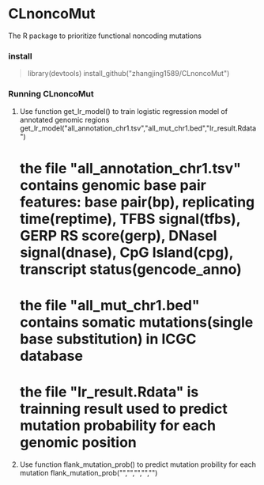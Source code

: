 # CLnoncoMut
The R package to prioritize functional noncoding mutations

### install ###
> library(devtools)
> install_github("zhangjing1589/CLnoncoMut")


### Running CLnoncoMut ###

1. Use function get_lr_model() to train logistic regression model of annotated genomic regions
   get_lr_model("all_annotation_chr1.tsv","all_mut_chr1.bed","lr_result.Rdata") 
   # the file "all_annotation_chr1.tsv" contains genomic base pair features: base pair(bp), replicating time(reptime), TFBS signal(tfbs), GERP RS score(gerp), DNaseI signal(dnase), CpG Island(cpg), transcript status(gencode_anno) 
   # the file "all_mut_chr1.bed" contains somatic mutations(single base substitution) in ICGC database 
   # the file "lr_result.Rdata" is trainning result used to predict mutation probability for each genomic position

2. Use function flank_mutation_prob() to predict mutation probility for each mutation
   flank_mutation_prob("","","","","")
